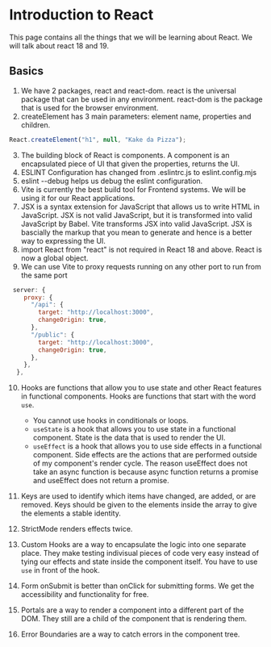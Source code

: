 # Introduction to React

This page contains all the things that we will be learning about React. We will talk about react 18 and 19.

## Basics

1. We have 2 packages, react and react-dom. react is the universal package that can be used in any environment. react-dom is the package that is used for the browser environment.
2. createElement has 3 main parameters: element name, properties and children.

```js
React.createElement("h1", null, "Kake da Pizza");
```

3. The building block of React is components. A component is an encapsulated piece of UI that given the properties, returns the UI.
4. ESLINT Configuration has changed from .eslintrc.js to eslint.config.mjs
5. eslint --debug helps us debug the eslint configuration.
6. Vite is currently the best build tool for Frontend systems. We will be using it for our React applications.
7. JSX is a syntax extension for JavaScript that allows us to write HTML in JavaScript. JSX is not valid JavaScript, but it is transformed into valid JavaScript by Babel. Vite transforms JSX into valid JavaScript. JSX is bascially the markup that you mean to generate and hence is a better way to expressing the UI.
8. import React from "react" is not required in React 18 and above. React is now a global object.
9. We can use Vite to proxy requests running on any other port to run from the same port

```js
 server: {
    proxy: {
      "/api": {
        target: "http://localhost:3000",
        changeOrigin: true,
      },
      "/public": {
        target: "http://localhost:3000",
        changeOrigin: true,
      },
    },
  },
```

10. Hooks are functions that allow you to use state and other React features in functional components. Hooks are functions that start with the word `use`.

    - You cannot use hooks in conditionals or loops.
    - `useState` is a hook that allows you to use state in a functional component. State is the data that is used to render the UI.
    - `useEffect` is a hook that allows you to use side effects in a functional component. Side effects are the actions that are performed outside of my component's render cycle. The reason useEffect does not take an async function is because async function returns a promise and useEffect does not return a promise.

11. Keys are used to identify which items have changed, are added, or are removed. Keys should be given to the elements inside the array to give the elements a stable identity.
12. StrictMode renders effects twice.
13. Custom Hooks are a way to encapsulate the logic into one separate place. They make testing indivisual pieces of code very easy instead of tying our effects and state inside the component itself. You have to use `use` in front of the hook.
14. Form onSubmit is better than onClick for submitting forms. We get the accessibility and functionality for free.
15. Portals are a way to render a component into a different part of the DOM. They still are a child of the component that is rendering them.
16. Error Boundaries are a way to catch errors in the component tree.
